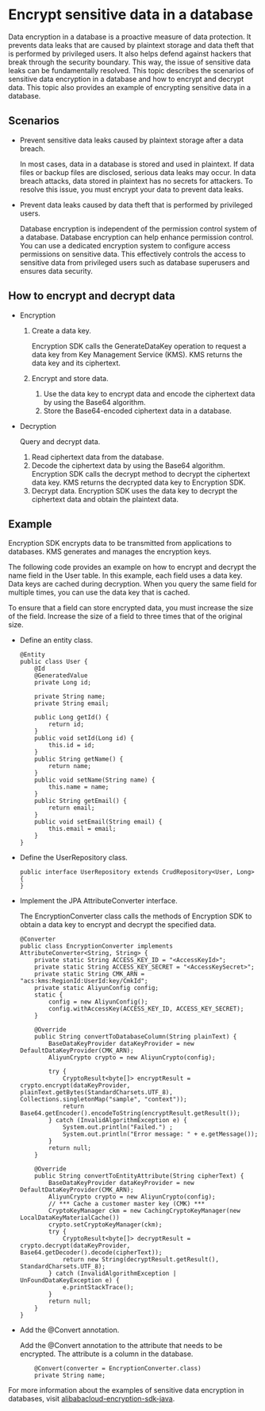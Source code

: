 # Encrypt sensitive data in a database

Data encryption in a database is a proactive measure of data protection. It prevents data leaks that are caused by plaintext storage and data theft that is performed by privileged users. It also helps defend against hackers that break through the security boundary. This way, the issue of sensitive data leaks can be fundamentally resolved. This topic describes the scenarios of sensitive data encryption in a database and how to encrypt and decrypt data. This topic also provides an example of encrypting sensitive data in a database.

## Scenarios

-   Prevent sensitive data leaks caused by plaintext storage after a data breach.

    In most cases, data in a database is stored and used in plaintext. If data files or backup files are disclosed, serious data leaks may occur. In data breach attacks, data stored in plaintext has no secrets for attackers. To resolve this issue, you must encrypt your data to prevent data leaks.

-   Prevent data leaks caused by data theft that is performed by privileged users.

    Database encryption is independent of the permission control system of a database. Database encryption can help enhance permission control. You can use a dedicated encryption system to configure access permissions on sensitive data. This effectively controls the access to sensitive data from privileged users such as database superusers and ensures data security.


## How to encrypt and decrypt data

-   Encryption
    1.  Create a data key.

        Encryption SDK calls the GenerateDataKey operation to request a data key from Key Management Service \(KMS\). KMS returns the data key and its ciphertext.

    2.  Encrypt and store data.
        1.  Use the data key to encrypt data and encode the ciphertext data by using the Base64 algorithm.
        2.  Store the Base64-encoded ciphertext data in a database.
-   Decryption

    Query and decrypt data.

    1.  Read ciphertext data from the database.
    2.  Decode the ciphertext data by using the Base64 algorithm. Encryption SDK calls the decrypt method to decrypt the ciphertext data key. KMS returns the decrypted data key to Encryption SDK.
    3.  Decrypt data. Encryption SDK uses the data key to decrypt the ciphertext data and obtain the plaintext data.

## Example

Encryption SDK encrypts data to be transmitted from applications to databases. KMS generates and manages the encryption keys.

The following code provides an example on how to encrypt and decrypt the name field in the User table. In this example, each field uses a data key. Data keys are cached during decryption. When you query the same field for multiple times, you can use the data key that is cached.

To ensure that a field can store encrypted data, you must increase the size of the field. Increase the size of a field to three times that of the original size.

-   Define an entity class.

    ```
    @Entity
    public class User {
        @Id
        @GeneratedValue
        private Long id;
    
        private String name;
        private String email;
    
        public Long getId() {
            return id;
        }
        public void setId(Long id) {
            this.id = id;
        }
        public String getName() {
            return name;
        }
        public void setName(String name) {
            this.name = name;
        }
        public String getEmail() {
            return email;
        }
        public void setEmail(String email) {
            this.email = email;
        }
    }
    ```

-   Define the UserRepository class.

    ```
    public interface UserRepository extends CrudRepository<User, Long> {
    }
    ```

-   Implement the JPA AttributeConverter interface.

    The EncryptionConverter class calls the methods of Encryption SDK to obtain a data key to encrypt and decrypt the specified data.

    ```
    @Converter
    public class EncryptionConverter implements AttributeConverter<String, String> {
        private static String ACCESS_KEY_ID = "<AccessKeyId>";
        private static String ACCESS_KEY_SECRET = "<AccessKeySecret>";
        private static String CMK_ARN = "acs:kms:RegionId:UserId:key/CmkId";
        private static AliyunConfig config;
        static {
            config = new AliyunConfig();
            config.withAccessKey(ACCESS_KEY_ID, ACCESS_KEY_SECRET);
        }
    
        @Override
        public String convertToDatabaseColumn(String plainText) {
            BaseDataKeyProvider dataKeyProvider = new DefaultDataKeyProvider(CMK_ARN);
            AliyunCrypto crypto = new AliyunCrypto(config);
    
            try {
                CryptoResult<byte[]> encryptResult = crypto.encrypt(dataKeyProvider, plainText.getBytes(StandardCharsets.UTF_8), Collections.singletonMap("sample", "context"));
                return Base64.getEncoder().encodeToString(encryptResult.getResult());
            } catch (InvalidAlgorithmException e) {
                System.out.println("Failed.") ;
                System.out.println("Error message: " + e.getMessage());
            }
            return null;
        }
    
        @Override
        public String convertToEntityAttribute(String cipherText) {
            BaseDataKeyProvider dataKeyProvider = new DefaultDataKeyProvider(CMK_ARN);
            AliyunCrypto crypto = new AliyunCrypto(config);
            // *** Cache a customer master key (CMK) ***
            CryptoKeyManager ckm = new CachingCryptoKeyManager(new LocalDataKeyMaterialCache())
            crypto.setCryptoKeyManager(ckm);
            try {
                CryptoResult<byte[]> decryptResult = crypto.decrypt(dataKeyProvider, Base64.getDecoder().decode(cipherText));
                return new String(decryptResult.getResult(), StandardCharsets.UTF_8);
            } catch (InvalidAlgorithmException | UnFoundDataKeyException e) {
                e.printStackTrace();
            }
            return null;
        }
    }
    ```

-   Add the @Convert annotation.

    Add the @Convert annotation to the attribute that needs to be encrypted. The attribute is a column in the database.

    ```
        @Convert(converter = EncryptionConverter.class)
        private String name;
    ```


For more information about the examples of sensitive data encryption in databases, visit [alibabacloud-encryption-sdk-java](https://github.com/aliyun/alibabacloud-encryption-sdk-java/tree/master/src/examples/java/com/aliyun/encryptionsdk/examples/jpaencryption).

